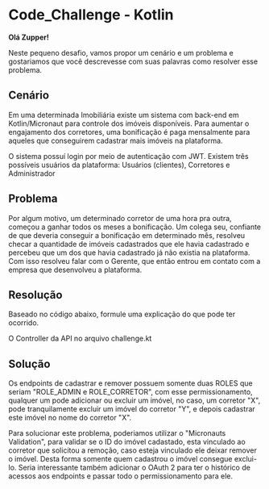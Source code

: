 # Code_Challenge - Kotlin

**Olá Zupper!**

Neste pequeno desafio, vamos propor um cenário e um problema e gostariamos que você descrevesse com suas palavras como resolver esse problema.

## Cenário
Em uma determinada Imobiliária existe um sistema com back-end em Kotlin/Micronaut para controle dos imóveis disponíveis.
Para aumentar o engajamento dos corretores, uma bonificação é paga mensalmente para aqueles que conseguirem cadastrar mais imóveis na plataforma.

O sistema possuí login por meio de autenticação com JWT. Existem três possíveis usuários da plataforma: Usuários (clientes), Corretores e Administrador

## Problema
Por algum motivo, um determinado corretor de uma hora pra outra, começou a ganhar todos os meses a bonificação. Um colega seu, confiante de que deveria conseguir
a bonificação em determinado mês, resolveu checar a quantidade de imóveis cadastrados que ele havia cadastrado e percebeu que um dos que havia cadastrado já não
existia na plataforma. Com isso resolveu falar com o Gerente, que então entrou em contato com a empresa que desenvolveu a plataforma.

## Resolução
Baseado no código abaixo, formule uma explicação do que pode ter ocorrido.

O Controller da API no arquivo challenge.kt

## Solução
Os endpoints de cadastrar e remover possuem somente duas ROLES que seriam "ROLE_ADMIN e ROLE_CORRETOR", com esse permissionamento, qualquer um pode adicionar ou excluir um imóvel, no caso, um corretor "X", pode tranquilamente excluir um imóvel do corretor "Y", e depois cadastrar este imóvel no nome do corretor "X".

Para solucionar este problema, poderiamos utilizar o "Micronauts Validation", para validar se o ID do imóvel cadastado, esta vinculado ao corretor que solicitou a remoção, caso esteja vinculado ele deixar remover o imóvel. Desta forma somente quem cadastrou o imóvel consegue exclui-lo. Seria interessante também adicionar o OAuth 2 para ter o histórico de acessos aos endpoints e passar todo o permissionamento para ele.
